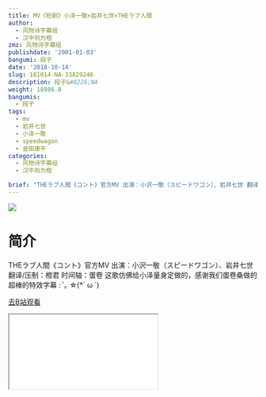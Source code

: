 ```yaml
---
title: MV《短剧》小泽一敬×岩井七世×THEラブ人間
author:
  - 风物诗字幕组
  - 汉中则为橙
zmz: 风物诗字幕组
publishdate: '2001-01-03'
bangumi: 段子
date: '2018-10-14'
slug: 181014-NA-33829246
description: 段子&#8226;NA
weight: 18986.0
bangumis:
  - 段子
tags:
  - mv
  - 岩井七世
  - 小泽一敬
  - speedwagon
  - 金田康平
categories:
  - 风物诗字幕组
  - 汉中则为橙

brief: "THEラブ人間《コント》官方MV 出演：小沢一敬（スピードワゴン）、岩井七世 翻译/压制：橙君 时间轴：蛋卷 这歌仿佛给小泽量身定做的，感谢我们蛋卷桑做的超棒的特效字幕 *:ﾟ*｡ ☆(*´ ω `)"
---
```

![](https://i.imgur.com/3SKh5P0.jpg)
# 简介  
THEラブ人間《コント》官方MV
出演：小沢一敬（スピードワゴン）、岩井七世
翻译/压制：橙君 时间轴：蛋卷
这歌仿佛给小泽量身定做的，感谢我们蛋卷桑做的超棒的特效字幕 *:ﾟ*｡ ☆(*´ ω `)  

[去B站观看](https://www.bilibili.com/video/av33829246/)
<div class ="resp-container"><iframe class="testiframe" src="//player.bilibili.com/player.html?aid=33829246"", scrolling="no", allowfullscreen="true" > </iframe></div> 
